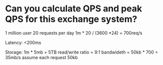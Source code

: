 # Can you calculate QPS and peak QPS for this exchange system?

1 million user 
20 requests per day
1m * 20 / (3600 *24) = 700req/s

Latency:
<200ms

Storage:
1m * 5mb = 5TB
read/write ratio = 9:1
bandwideth = 50kb * 700 = 35mb/s assume each request 50kb